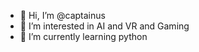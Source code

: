 - 👋 Hi, I’m @captainus
- 👀 I’m interested in AI and VR and Gaming
- 🌱 I’m currently learning python

<!---
captainus/captainus is a ✨ special ✨ repository because its `README.md` (this file) appears on your GitHub profile.
You can click the Preview link to take a look at your changes.
--->
